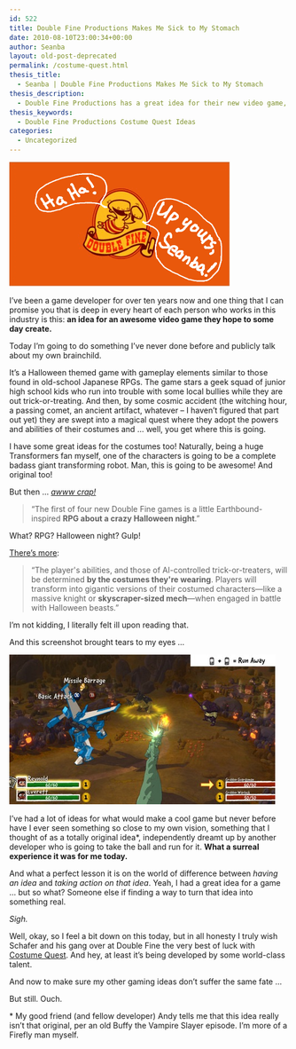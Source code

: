 ```yaml
---
id: 522
title: Double Fine Productions Makes Me Sick to My Stomach
date: 2010-08-10T23:00:34+00:00
author: Seanba
layout: old-post-deprecated
permalink: /costume-quest.html
thesis_title:
  - Seanba | Double Fine Productions Makes Me Sick to My Stomach
thesis_description:
  - Double Fine Productions has a great idea for their new video game, I only wish I had brought the same idea to light years ago when I first thought of it.
thesis_keywords:
  - Double Fine Productions Costume Quest Ideas
categories:
  - Uncategorized
---
```

[<img title="Double Fine Productions - I deserved that" src="/assets/wp-content/uploads/2010/08/doublefineupmine_thumb.png" alt="Double Fine Productions - I deserved that" width="398" height="224" />](/assets/wp-content/uploads/2010/08/doublefineupmine.png)

I’ve been a game developer for over ten years now and one thing that I can promise you that is deep in every heart of each person who works in this industry is this: **an idea for an awesome video game they hope to some day create.**

Today I’m going to do something I’ve never done before and publicly talk about my own brainchild.

It’s a Halloween themed game with gameplay elements similar to those found in old-school Japanese RPGs. The game stars a geek squad of junior high school kids who run into trouble with some local bullies while they are out trick-or-treating. And then, by some cosmic accident (the witching hour, a passing comet, an ancient artifact, whatever – I haven’t figured that part out yet) they are swept into a magical quest where they adopt the powers and abilities of their costumes and … well, you get where this is going.

I have some great ideas for the costumes too! Naturally, being a huge Transformers fan myself, one of the characters is going to be a complete badass giant transforming robot. Man, this is going to be awesome! And original too!

But then … _[awww crap!](http://www.1up.com/do/previewPage?cId=3180798)_

> “The first of four new Double Fine games is a little Earthbound-inspired **RPG about a crazy Halloween night**.”

What? RPG? Halloween night? Gulp!

[There’s more](http://kotaku.com/5609489/double-fines-next-game-is-costume-quest-a-halloween-rpg):

> “The player's abilities, and those of AI-controlled trick-or-treaters, will be determined **by the costumes they're wearing**. Players will transform into gigantic versions of their costumed characters—like a massive knight or **skyscraper-sized mech**—when engaged in battle with Halloween beasts.”

I’m not kidding, I literally felt ill upon reading that.

And this screenshot brought tears to my eyes …

[<img title="Hey! That's my idea!" src="/assets/wp-content/uploads/2010/08/costumequestrobot_thumb.jpg" alt="Costume Quest makes me cry" width="480" height="270" />](/assets/wp-content/uploads/2010/08/costumequestrobot.jpg)

I’ve had a lot of ideas for what would make a cool game but never before have I ever seen something so close to my own vision, something that I thought of as a totally original idea*, independently dreamt up by another developer who is going to take the ball and run for it. **What a surreal experience it was for me today.**

And what a perfect lesson it is on the world of difference between _having an idea_ and _taking action on that idea_. Yeah, I had a great idea for a game … but so what? Someone else if finding a way to turn that idea into something real.

_Sigh._

Well, okay, so I feel a bit down on this today, but in all honesty I truly wish Schafer and his gang over at Double Fine the very best of luck with [Costume Quest](http://en.wikipedia.org/wiki/Costume_Quest). And hey, at least it’s being developed by some world-class talent.

And now to make sure my other gaming ideas don’t suffer the same fate …

But still. Ouch.

<div class="sba-footnotes">
  <p>
    * My good friend (and fellow developer) Andy tells me that this idea really isn’t that original, per an old Buffy the Vampire Slayer episode. I’m more of a Firefly man myself.
  </p>
</div>